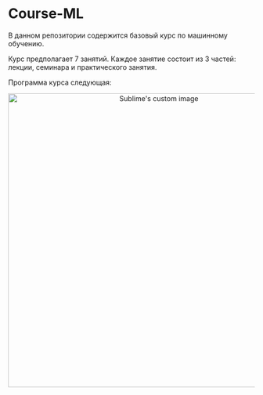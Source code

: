 # Course-ML
В данном репозитории содержится базовый курс по машинному обучению. 

Курс предполагает 7 занятий. Каждое занятие состоит из 3 частей: лекции, семинара и практического занятия. 

Программа курса следующая:

<p align="center">
  <img src="https://user-images.githubusercontent.com/94602743/205162932-a796c5bf-3b5a-41f6-adb4-0761dd76851e.png" width="600" alt="Sublime's custom image"/>
</p>
